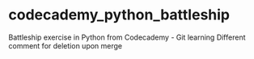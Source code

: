 # codecademy_python_battleship
Battleship exercise in Python from Codecademy - Git learning
Different comment for deletion upon merge
